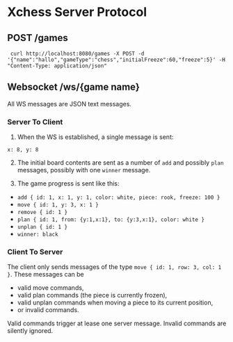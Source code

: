 # Xchess Server Protocol

## POST /games

` curl http://localhost:8080/games -X POST -d '{"name":"hallo","gameType":"chess","initialFreeze":60,"freeze":5}' -H "Content-Type: application/json"`

## Websocket /ws/{game name}

All WS messages are JSON text messages.

### Server To Client

1) When the WS is established, a single message is sent:

`x: 8, y: 8`

2) The initial board contents are sent as a number of `add` and possibly `plan` messages, possibly with one `winner` message.

3) The game progress is sent like this:

* `add { id: 1, x: 1, y: 1, color: white, piece: rook, freeze: 100 }`
* `move { id: 1, y: 3, x: 1 }`
* `remove { id: 1 }`
* `plan { id: 1, from: {y:1,x:1}, to: {y:3,x:1}, color: white }`
* `unplan { id: 1 }`
* `winner: black`

### Client To Server

The client only sends messages of the type `move { id: 1, row: 3, col: 1 }`. These messages can be

* valid move commands,
* valid plan commands (the piece is currently frozen),
* valid unplan commands when moving a piece to its current position, 
* or invalid commands.

Valid commands trigger at lease one server message. Invalid commands are silently ignored.
